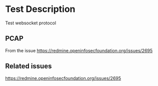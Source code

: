 # Test Description

Test websocket protocol

## PCAP

From the issue https://redmine.openinfosecfoundation.org/issues/2695

## Related issues

https://redmine.openinfosecfoundation.org/issues/2695
